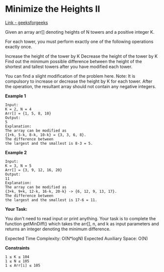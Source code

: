 # Minimize the Heights II

[Link - geeksforgeeks](https://practice.geeksforgeeks.org/problems/minimize-the-heights3351/1)

Given an array arr[] denoting heights of N towers and a positive integer K.

For each tower, you must perform exactly one of the following operations exactly once.

Increase the height of the tower by K
Decrease the height of the tower by K
Find out the minimum possible difference between the height of the shortest and tallest towers after you have modified each tower.

You can find a slight modification of the problem here.
Note: It is compulsory to increase or decrease the height by K for each tower. After the operation, the resultant array should not contain any negative integers.

**Example 1**
```
Input:
K = 2, N = 4
Arr[] = {1, 5, 8, 10}
Output:
5
Explanation:
The array can be modified as 
{1+k, 5-k, 8-k, 10-k} = {3, 3, 6, 8}. 
The difference between 
the largest and the smallest is 8-3 = 5.
```
**Example 2**
```
Input:
K = 3, N = 5
Arr[] = {3, 9, 12, 16, 20}
Output:
11
Explanation:
The array can be modified as
{3+k, 9+k, 12-k, 16-k, 20-k} -> {6, 12, 9, 13, 17}. 
The difference between 
the largest and the smallest is 17-6 = 11. 
```

**Your Task:**

You don't need to read input or print anything. Your task is to complete the function getMinDiff() which takes the arr[], n, and k as input parameters and returns an integer denoting the minimum difference.


Expected Time Complexity: O(N*logN)
Expected Auxiliary Space: O(N)

**Constraints**
```
1 ≤ K ≤ 104
1 ≤ N ≤ 105
1 ≤ Arr[i] ≤ 105
```
